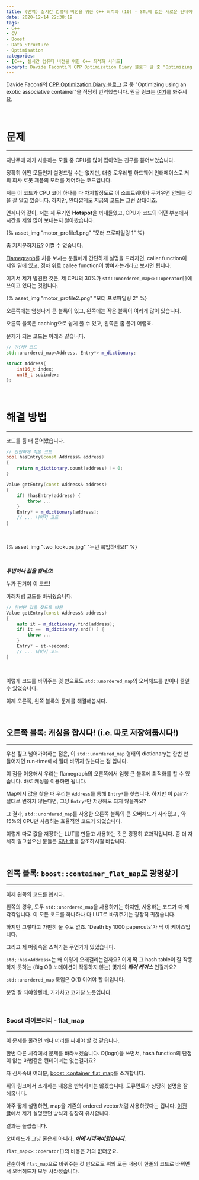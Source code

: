```yaml
---
title: (번역) 실시간 컴퓨터 비전을 위한 C++ 최적화 (10) - STL에 없는 새로운 컨테이너
date: 2020-12-14 22:38:19
tags: 
- C++
- CV
- Boost
- Data Structure
- Optimisation
categories: 
- [C++, 실시간 컴퓨터 비전을 위한 C++ 최적화 시리즈]
excerpt: Davide Faconti의 CPP Optimization Diary 블로그 글 중 "Optimizing using an exotic associative container`"을 적당히 번역했습니다.
---
```


Davide Faconti의 [CPP Optimization Diary 블로그](https://cpp-optimizations.netlify.app/) 글 중 "Optimizing using an exotic associative container"을 적당히 번역했습니다. 원글 링크는 [여기](https://cpp-optimizations.netlify.app/boost_flatmap/)를 봐주세요.

<br>

# 문제
---

지난주에 제가 사용하는 모듈 중 CPU를 많이 잡아먹는 친구를 뜯어보았습니다.

정확히 어떤 모듈인지 설명드릴 수는 없지만, 대충 로우레벨 하드웨어 인터페이스로 저희 회사 로봇 제품의 모터를 제어하는 코드입니다.

저는 이 코드가 CPU 코어 하나를 다 차지할정도로 이 소프트웨어가 무거우면 안되는 것을 잘 알고 있습니다. 하지만, 안타깝게도 지금의 코드는 그런 상태이죠.

언제나와 같이, 저는 제 무기인 **Hotspot**을 꺼내들었고, CPU가 코드의 어떤 부분에서 시간을 제일 많이 보내는지 알아봤습니다.

{% asset_img "motor_profile1.png" "모터 프로파일링 1" %}

좀 지저분하지요? 어쩔 수 없습니다.

[Flamegraph](http://www.brendangregg.com/flamegraphs.html)를 처음 보시는 분들에게 간단하게 설명을 드리자면, caller function이 제일 밑에 있고, 점차 위로 callee function이 쌓여가는거라고 보시면 됩니다.

여기서 제가 발견한 것은, 제 CPU의 30%가 `std::unordered_map<>::operator[]`에 쓰이고 있다는 것입니다.

{% asset_img "motor_profile2.png" "모터 프로파일링 2" %}

오른쪽에는 엄청나게 큰 블록이 있고, 왼쪽에는 작은 블록이 여러개 많이 있습니다.

오른쪽 블록은 caching으로 쉽게 풀 수 있고, 왼쪽은 좀 풀기 어렵죠.

문제가 되는 코드는 아래와 같습니다.

```C++
// 간단한 코드
std::unordered_map<Address, Entry*> m_dictionary;

struct Address{
    int16_t index;
    unt8_t subindex;
};
```
<br>

# 해결 방법
---

코드를 좀 더 뜯어봤습니다.

```C++
// 간단하게 적은 코드
bool hasEntry(const Address& address) 
{
    return m_dictionary.count(address) != 0;
}

Value getEntry(const Address& address) 
{
    if( !hasEntry(address) {
        throw ...
    }
    Entry* = m_dictionary[address];
    // ... 나머지 코드
}
```

<br>


{% asset_img "two_lookups.jpg" "두번 룩업하네요!" %}

<br>

***두번이나 값을 찾네요***! 

누가 짠거야 이 코드!

아래처럼 코드를 바꿔줬습니다.

```C++
// 한번만 값을 찾도록 바꿈
Value getEntry(const Address& address) 
{
    auto it = m_dictionary.find(address);
    if( it ==  m_dictionary.end() ) {
        throw ...
    }
    Entry* = it->second;
    // ... 나머지 코드
}
```

<br>

이렇게 코드를 바꿔주는 것 만으로도 `std::unordered_map`의 오버헤드를 반이나 줄일 수 있었습니다.

이제 오른쪽, 왼쪽 블록의 문제를 해결해봅시다.

<br>

## 오른쪽 블록: 캐싱을 합시다! (i.e. 따로 저장해둡시다!)
---

우선 짚고 넘어가야하는 점은, 이 `std::unordered_map` 형태의 dictionary는 한번 만들어지면 run-time에서 절대 바뀌지 않는다는 점 입니다.

이 점을 이용해서 우리는 flamegraph의 오른쪽에서 엄청 큰 블록에 최적화를 할 수 있습니다. 바로 캐싱을 이용하면 됩니다. 

Map에서 값을 찾을 때 우리는 `Address`를 통해 `Entry*`를 찾습니다. 하지만 이 pair가 절대로 변하지 않는다면, 그냥 `Entry*`만 저장해도 되지 않을까요?

그 결과, `std::unordered_map`를 사용한 오른쪽 블록의 큰 오버헤드가 사라졌고 , 약 15%의 CPU만 사용하는 효율적인 코드가 되었습니다.

이렇게 따로 값을 저장하는 LUT를 만들고 사용하는 것은 굉장히 효과적입니다. 좀 더 자세히 알고싶으신 분들은 [지난 글](https://changh95.github.io/20201211-dont-compute-twice/)을 참조하시길 바랍니다.

<br>

## 왼쪽 블록: `boost::container_flat_map`로 광명찾기
---

이제 왼쪽의 코드를 봅시다. 

왼쪽의 경우, 모두 `std::unordered_map`을 사용하기는 하지만, 사용하는 코드가 다 제각각입니다. 이 모든 코드를 하나하나 다 LUT로 바꿔주기는 굉장히 귀찮습니다.

하지만 그렇다고 가만히 둘 수도 없죠. 'Death by 1000 papercuts'가 딱 이 케이스입니다.

그리고 제 머릿속을 스쳐가는 무언가가 있었습니다.

`std;:has<Address>`는 왜 이렇게 오래걸리는걸까요? 이게 딱 그 hash table이 잘 작동하지 못하는 (Big O() 노테이션이 작동하지 않는) 몇개의 ***레어 케이스*** 인걸까요?

`std::unordered_map` 룩업은 O(1) 이여야 할 터입니다. 

분명 잘 되야할텐데, 기가차고 코가찰 노릇입니다.

<br>

### Boost 라이브러리 - flat_map
---

이 문제를 풀려면 꽤나 머리를 싸매야 할 것 같습니다.

한번 다른 시각에서 문제를 바라보겠습니다. O(logn)을 쓰면서, hash function의 단점이 없는 마법같은 컨테이너는 없는걸까요?

자 신사숙녀 여러분, [boost::container_flat_map](https://www.boost.org/doc/libs/1_74_0/doc/html/container/non_standard_containers.html#container.non_standard_containers.flat_xxx)를 소개합니다.

위의 링크에서 소개하는 내용을 반복하지는 않겠습니다. 도큐먼트가 상당히 설명을 잘 해줍니다. 

아주 짧게 설명하면, map을 기존의 ordered vector처럼 사용하겠다는 겁니다. [이전 글](https://changh95.github.io/20201206-do-you-need-map/)에서 제가 설명했던 방식과 굉장히 유사합니다.

결과는 놀랍습니다.

오버헤드가 그냥 줄은게 아니라, ***아예 사라져버렸습니다***.

`flat_map<>::operator[]`의 비용은 거의 없더군요.

단순하게 `flat_map`으로 바꿔주는 것 만으로도 위의 모든 내용이 한줄의 코드로 바뀌면서 오버헤드가 모두 사라졌습니다.

